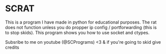 # SCRAT

This is a program I have made in python for educational purposes. The rat does not function unless you do propper ip config / portforwarding (this is to stop skids). This program shows you how to use socket and ctypes.

Subsribe to me on youtube (@SCPrograms) <3 & if you're going to skid give credits
